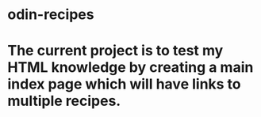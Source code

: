 # odin-recipes
# The current project is to test my HTML knowledge by creating a main index page which will have links to multiple recipes. 